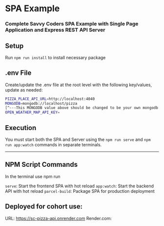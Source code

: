 # SPA Example

### Complete Savvy Coders SPA Example with Single Page Application and Express REST API Server

## Setup

Run `npm run install` to install necessary package

## .env File

Create/update the .env file at the root level with the following key/values, update as needed:

```bash
PIZZA_PLACE_API_URL=http://localhost:4040
MONGODB=mongodb://localhost/pizza
[^---This MONGODB value above should be changed to be your own mongodb cluster connection string! See the curriculum for more on that!---^]
OPEN_WEATHER_MAP_API_KEY=
```

## Execution

You must start both the SPA and Server using the `npm run serve` and `npm run app:watch` commands in separate terminals.

___

## NPM Script Commands

In the terminal use npm run

`serve`: Start the frontend SPA with hot reload
`app:watch`: Start the backend API with hot reload
`parcel-build`: Package SPA for production deployment


## Deployed for cohort use:

URL: https://sc-pizza-api.onrender.com
Render.com:
